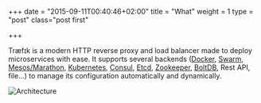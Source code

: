 +++
date = "2015-09-11T00:40:46+02:00"
title = "What"
weight = 1
type = "post"
class="post first"

+++


Træfɪk is a modern HTTP reverse proxy and load balancer made to deploy microservices with ease.
It supports several backends ([Docker](https://www.docker.com/), [Swarm](https://docs.docker.com/swarm), [Mesos/Marathon](https://mesosphere.github.io/marathon/), [Kubernetes](http://kubernetes.io/), [Consul](https://www.consul.io/), [Etcd](https://coreos.com/etcd/), [Zookeeper](https://zookeeper.apache.org), [BoltDB](https://github.com/boltdb/bolt), Rest API, file...) to manage its configuration automatically and dynamically.

![Architecture](https://docs.traefik.io/img/architecture.png)